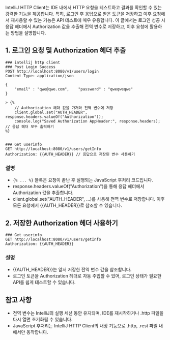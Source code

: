 IntelliJ HTTP Client는 IDE 내에서 HTTP 요청을 테스트하고 결과를 확인할 수 있는 강력한 기능을 제공합니다. 특히, 로그인 후 응답으로 받은 토큰을 저장하고 이후 요청에서 재사용할 수 있는 기능은 API 테스트에 매우 유용합니다. 이 글에서는 로그인 성공 시 응답 헤더에서 Authorization 값을 추출해 전역 변수로 저장하고, 이후 요청에 활용하는 방법을 설명합니다.

## **1. 로그인 요청 및 Authorization 헤더 추출**
  
```http
### intellij http client
### Post Login Success  
POST http://localhost:8080/v1/users/login  
Content-Type: application/json  
  
{  
    "email" : "qwe@qwe.com",    "password" : "qweqweqwe"
}  
  
> {%  
    // Authorization 헤더 값을 가져와 전역 변수에 저장  
    client.global.set("AUTH_HEADER", response.headers.valueOf("Authorization"));    
    console.log("Saved Authorization AppHeader:", response.headers); // 응답 헤더 모두 출력하기  
%}  
  
  
### Get userinfo  
GET http://localhost:8080/v1/users/getInfo  
Authorization: {{AUTH_HEADER}} // 응답으로 저장된 변수 사용하기  
```

### **설명**

- `{% ... %}` 블록은 요청이 끝난 후 실행되는 JavaScript 후처리 코드입니다.
- response.headers.valueOf("Authorization")을 통해 응답 헤더에서 Authorization 값을 추출합니다.
- client.global.set("AUTH_HEADER", ...)를 사용해 전역 변수로 저장합니다. 이후 모든 요청에서 {{AUTH_HEADER}}로 참조할 수 있습니다.
  
## **2. 저장한 Authorization 헤더 사용하기**

```http
### Get userinfo
GET http://localhost:8080/v1/users/getInfo
Authorization: {{AUTH_HEADER}}
```

### **설명**

- {{AUTH_HEADER}}는 앞서 저장한 전역 변수 값을 참조합니다.
- 로그인 토큰을 Authorization 헤더로 자동 주입할 수 있어, 로그인 상태가 필요한 API를 쉽게 테스트할 수 있습니다.

  

## **참고 사항**

- 전역 변수는 IntelliJ의 실행 세션 동안 유지되며, IDE를 재시작하거나 .http 파일을 다시 열면 초기화될 수 있습니다.
- JavaScript 후처리는 IntelliJ HTTP Client의 내장 기능으로 .http, .rest 파일 내에서만 동작합니다.